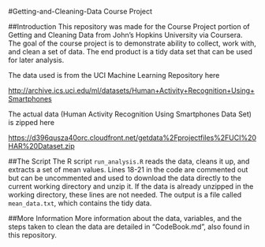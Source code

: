#Getting-and-Cleaning-Data Course Project

##Introduction
This repository was made for the Course Project portion of Getting and Cleaning Data from John’s Hopkins  University via Coursera. The goal of the course project is to demonstrate ability to collect, work with, and clean a set of data. The end product is a tidy data set that can be used for later analysis. 

The data used is from the  UCI Machine Learning Repository here

<http://archive.ics.uci.edu/ml/datasets/Human+Activity+Recognition+Using+Smartphones>

The actual data (Human Activity Recognition Using Smartphones Data Set) is zipped here

<https://d396qusza40orc.cloudfront.net/getdata%2Fprojectfiles%2FUCI%20HAR%20Dataset.zip> 

##The Script
The R script `run_analysis.R` reads the data, cleans it up, and extracts a set of mean values. Lines 18-21 in the code are commented out but can be uncommented and used to download the data directly to the current working directory and unzip it. If the data is already unzipped in the working directory, these lines are not needed. The output is a file called `mean_data.txt`, which contains the tidy data.

##More Information
More information about the data, variables, and the steps taken to clean the data are detailed in “CodeBook.md”, also found in this repository. 